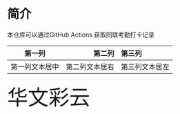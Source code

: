 # 简介
本仓库可以通过GitHub Actions 获取同联考勤打卡记录

| 第一列       | 第二列         | 第三列        |
|:-----------:| -------------:|:-------------|
| 第一列文本居中 | 第二列文本居右  | 第三列文本居左 |
<font face="STCAIYUN" size=7>华文彩云</font>
